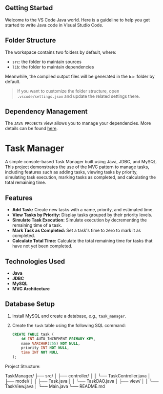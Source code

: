 ## Getting Started

Welcome to the VS Code Java world. Here is a guideline to help you get started to write Java code in Visual Studio Code.

## Folder Structure

The workspace contains two folders by default, where:

- `src`: the folder to maintain sources
- `lib`: the folder to maintain dependencies

Meanwhile, the compiled output files will be generated in the `bin` folder by default.

> If you want to customize the folder structure, open `.vscode/settings.json` and update the related settings there.

## Dependency Management

The `JAVA PROJECTS` view allows you to manage your dependencies. More details can be found [here](https://github.com/microsoft/vscode-java-dependency#manage-dependencies).


# Task Manager

A simple console-based Task Manager built using Java, JDBC, and MySQL. This project demonstrates the use of the MVC pattern to manage tasks, including features such as adding tasks, viewing tasks by priority, simulating task execution, marking tasks as completed, and calculating the total remaining time.

## Features

- **Add Task:** Create new tasks with a name, priority, and estimated time.
- **View Tasks by Priority:** Display tasks grouped by their priority levels.
- **Simulate Task Execution:** Simulate execution by decrementing the remaining time of a task.
- **Mark Task as Completed:** Set a task's time to zero to mark it as completed.
- **Calculate Total Time:** Calculate the total remaining time for tasks that have not yet been completed.

## Technologies Used

- **Java**
- **JDBC**
- **MySQL**
- **MVC Architecture**

## Database Setup

1. Install MySQL and create a database, e.g., `task_manager`.
2. Create the `task` table using the following SQL command:

   ```sql
   CREATE TABLE task (
       id INT AUTO_INCREMENT PRIMARY KEY,
       name VARCHAR(255) NOT NULL,
       priority INT NOT NULL,
       time INT NOT NULL
   );

Project Structure:

TaskManager/
├── src/
│   ├── controller/
│   │   └── TaskController.java
│   ├── model/
│   │   ├── Task.java
│   │   └── TaskDAO.java
│   ├── view/
│   │   └── TaskView.java
│   └── Main.java
└── README.md

